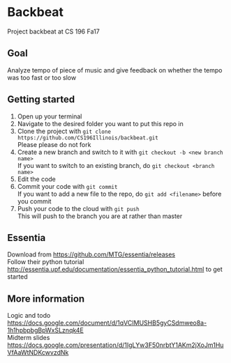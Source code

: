 # Backbeat

Project backbeat at CS 196 Fa17

## Goal
Analyze tempo of piece of music and give feedback on whether the tempo was too fast or too slow

## Getting started
1. Open up your terminal
2. Navigate to the desired folder you want to put this repo in
3. Clone the project with `git clone https://github.com/CS196Illinois/backbeat.git`  
   Please please do not fork
4. Create a new branch and switch to it with `git checkout -b <new branch name>`  
   If you want to switch to an existing branch, do `git checkout <branch name>`
5. Edit the code
6. Commit your code with `git commit`  
   If you want to add a new file to the repo, do `git add <filename>` before you commit
7. Push your code to the cloud with `git push`  
   This will push to the branch you are at rather than master
   
## Essentia
Download from https://github.com/MTG/essentia/releases  
Follow their python tutorial http://essentia.upf.edu/documentation/essentia_python_tutorial.html to get started

## More information
Logic and todo  
https://docs.google.com/document/d/1qVCIMUSHB5gyCSdmweo8a-1h1hpbpbgBpWxSLznqk4E  
Midterm slides  
https://docs.google.com/presentation/d/1IgLYw3F50nrbtY1AKm2jXoJm1HuVfAaWtNDKcwvzdNk  
